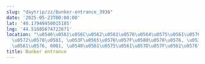 ```yaml
---
slug: "daytrip/zz/bunker-entrance_3936"
date: '2025-05-23T00:00:00'
lat: '40.17949450015185'
lng: '44.51685674722671'
location: "\u0546\u0561\u056C\u0562\u0561\u0576\u0564\u0575\u0561\u0576 \u0583\u0578\
  \u0572\u0578\u0581, \u053F\u0565\u0576\u057F\u0580\u0578\u0576, \u0535\u0580\u0587\
  \u0561\u0576, 0001, \u0540\u0561\u0575\u0561\u057D\u057F\u0561\u0576"
title: Bunker entrance
---
```



